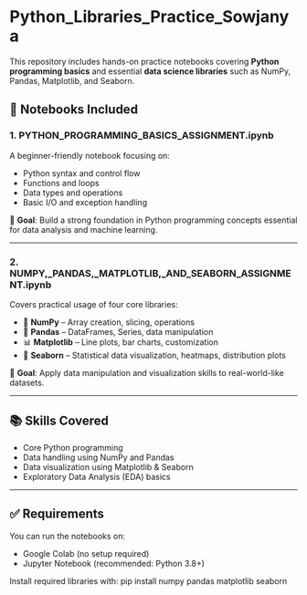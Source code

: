 # Python_Libraries_Practice_Sowjanya

This repository includes hands-on practice notebooks covering **Python programming basics** and essential **data science libraries** such as NumPy, Pandas, Matplotlib, and Seaborn.

## 📘 Notebooks Included

### 1. **PYTHON_PROGRAMMING_BASICS_ASSIGNMENT.ipynb**
A beginner-friendly notebook focusing on:
- Python syntax and control flow
- Functions and loops
- Data types and operations
- Basic I/O and exception handling

🎯 **Goal**: Build a strong foundation in Python programming concepts essential for data analysis and machine learning.

---

### 2. **NUMPY,_PANDAS,_MATPLOTLIB,_AND_SEABORN_ASSIGNMENT.ipynb**
Covers practical usage of four core libraries:
- 🔢 **NumPy** – Array creation, slicing, operations
- 🧮 **Pandas** – DataFrames, Series, data manipulation
- 📊 **Matplotlib** – Line plots, bar charts, customization
- 🌈 **Seaborn** – Statistical data visualization, heatmaps, distribution plots

🎯 **Goal**: Apply data manipulation and visualization skills to real-world-like datasets.

---

## 📚 Skills Covered

- Core Python programming
- Data handling using NumPy and Pandas
- Data visualization using Matplotlib & Seaborn
- Exploratory Data Analysis (EDA) basics

---

## ✅ Requirements

You can run the notebooks on:
- Google Colab (no setup required)
- Jupyter Notebook (recommended: Python 3.8+)

Install required libraries with:
pip install numpy pandas matplotlib seaborn

